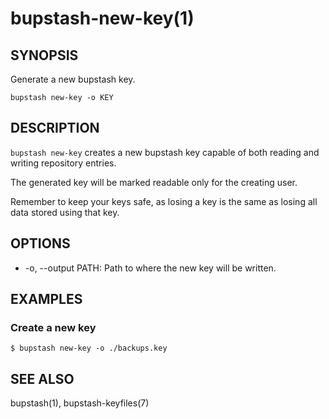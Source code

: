bupstash-new-key(1) 
===================

## SYNOPSIS

Generate a new bupstash key.

`bupstash new-key -o KEY`

## DESCRIPTION

`bupstash new-key` creates a new bupstash key capable of both
reading and writing repository entries.

The generated key will be marked readable only for the creating user.

Remember to keep your keys safe, as losing a key is the same as losing all
data stored using that key.

## OPTIONS

* -o, --output PATH:
  Path to where the new key will be written.

## EXAMPLES

### Create a new key
```
$ bupstash new-key -o ./backups.key
```

## SEE ALSO

bupstash(1), bupstash-keyfiles(7)
